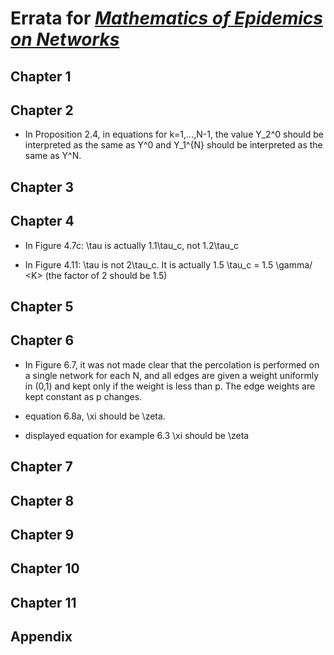 # Errata for [*Mathematics of Epidemics on Networks*](http://www.springer.com/book/9783319508047)

## Chapter 1 

## Chapter 2 

- In Proposition 2.4, in equations for k=1,...,N-1, the value Y_2^0 should be interpreted as the same as Y^0 and Y_1^{N}  should be interpreted as the same as Y^N.

## Chapter 3

## Chapter 4

 - In Figure 4.7c: \tau is actually 1.1\tau_c, not 1.2\tau_c

 - In Figure 4.11: \tau is not 2\tau_c.  It is actually 1.5 \tau_c = 1.5 \gamma/ \<K\>  (the factor of
2 should be 1.5)

## Chapter 5 

## Chapter 6 

- In Figure 6.7, it was not made clear that the percolation is performed on a single network for each N, and all edges are given a weight uniformly in (0,1) and kept only if the weight is less than p.  The edge weights are kept constant as p changes.

- equation 6.8a, \xi should be \zeta.

- displayed equation for example 6.3 \xi should be \zeta

## Chapter 7

## Chapter 8

## Chapter 9

## Chapter 10

## Chapter 11

## Appendix


